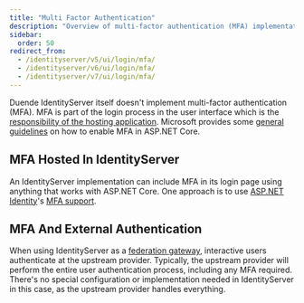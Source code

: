 ```yaml
---
title: "Multi Factor Authentication"
description: "Overview of multi-factor authentication (MFA) implementation options in IdentityServer, including using ASP.NET Core capabilities in the hosting application or relying on upstream providers in federation scenarios."
sidebar:
  order: 50
redirect_from:
  - /identityserver/v5/ui/login/mfa/
  - /identityserver/v6/ui/login/mfa/
  - /identityserver/v7/ui/login/mfa/
---
```


Duende IdentityServer itself doesn't implement multi-factor authentication (MFA). MFA is part of the login process in the user interface which is the [responsibility of the hosting application](..). Microsoft provides some [general guidelines](https://learn.microsoft.com/en-us/aspnet/core/security/authentication/mfa) on how to enable MFA in ASP.NET Core.

## MFA Hosted In IdentityServer

An IdentityServer implementation can include MFA in its login page using anything that works with ASP.NET Core. One approach is to use [ASP.NET Identity](https://learn.microsoft.com/en-us/aspnet/core/security/authentication/identity)'s [MFA support](https://learn.microsoft.com/en-us/aspnet/core/security/authentication/identity-enable-qrcodes).

## MFA And External Authentication

When using IdentityServer as a [federation gateway](/identityserver/ui/federation), interactive users authenticate at the upstream provider. Typically, the upstream provider will perform the entire user authentication process, including any MFA required. There's no special configuration or implementation needed in IdentityServer in this case, as the upstream provider handles everything.
